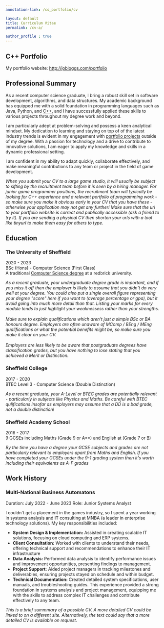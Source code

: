 ```yaml
---
annotation-link: /cs_portfolio/cv

layout: default
title: Curriculum Vitae
permalink: /cv-a/

author_profile : true
---
```


## C++ Portfolio
My portfolio website: <a href="https://sumo-digital-academy.github.io/cs_portfolio">http://jobloggs.com/portfolio</a>

## Professional Summary
As a recent computer science graduate, I bring a robust skill set in software development, algorithms, and data structures. My academic background has equipped me with a solid foundation in programming languages such as Java, Python, and <a href="https://sumo-digital-academy.github.io/cs_portfolio">C++</a>, and I have successfully applied these skills to various projects throughout my degree work and beyond. 

I am particularly adept at problem-solving and possess a keen analytical mindset. My dedication to learning and staying on top of of the latest industry trends is evident in my engagement with <a href="https://sumo-digital-academy.github.io/cs_portfolio">portfolio projects</a> outside of my degree. With a passion for technology and a drive to contribute to innovative solutions, I am eager to apply my knowledge and skills in a dynamic professional setting. 

I am confident in my ability to adapt quickly, collaborate effectively, and make meaningful contributions to any team or project in the field of game development.

<span class="annotate-highlight">
<i>When you submit your CV to a large game studio, it will usually be subject to sifting by the recruitment team before it is seen by a hiring manager. For junior game programmer positions, the recruitment team will typically be looking for C++ experience and a relevant portfolio of programming work - so make sure you make it obvious early in your CV that you have these - otherwise your application may not get any further! Make sure that the url to your portfolio website is correct and publically accessible (ask a friend to try it). If you are sending a physical CV then shorten your urls with a tool like tinyurl to make them easy for others to type.</i>
</span>

## Education
### The University of Sheffield
2020 - 2023  
BSc (Hons) - Computer Science (First Class)
<br>
A traditional <a href="https://sumo-digital-academy.github.io/cs_portfolio/course">Computer Science degree</a> at a redbrick university.  

<span class="annotate-highlight">
<i>As a recent graduate, your undergraduate degree grade is important, and if you miss it off then the employer is likely to assume that you didn't do very well at your degree. You could also put a single overall figure representing your degree "score" here if you want to (average percentage or gpa), but it avoid going into much more detail than that. Listing your marks for every module tends to just highlight your weaknessess rather than your strengths.</i>
<br>
<br>
<i>Make sure to explain qualifications which aren't just a simple BSc or BA honours degree. Employers are often unaware of MComp / BEng / MEng qualifications or what the potential benefits might be, so make sure you make it clear on your CV.</i>
<br>
<br>
<i>Employers are less likely to be aware that postgraduate degrees have classification grades, but you have nothing to lose stating that you achieved a Merit or Distinction.</i>
<br>
</span>

### Sheffield College
2017 - 2020  
BTEC Level 3 - Computer Science (Double Distinction)

<span class="annotate-highlight">
<i>As a recent graduate, your A-Level or BTEC grades are potentially relevant - particularly in subjects like Physics and Maths. Be careful with BTEC qulifications insofar as employers may assume that a DD is a bad grade, not a double distinction!</i>
</span>
<br>

### Sheffield Academy School
2016 - 2017  
9 GCSEs including Maths (Grade 9 or A**) and English at (Grade 7 or B)

<span class="annotate-highlight">
<i>By the time you have a degree your GCSE subjects and grades are not particularly relevant to employers apart from Maths and English. If you have completed your GCSEs under the 9-1 grading system then it's worth including their equivalents as A-F grades </i>
</span>
<br>

## Work History
### Multi-National Business Automatons
Duration: July 2022 - June 2023
Role: Junior Systems Analyst

I couldn't get a placement in the games industry, so I spent a year working in systems analysis and IT consulting at MNBA (a leader in enterprise technology solutions).
My key responsibilities included:
- **System Design & Implementation:** Assisted in creating scalable IT solutions, focusing on cloud computing and ERP systems.
- **Client Consultation:** Worked with clients to understand their needs, offering technical support and recommendations to enhance their IT infrastructure
- **Data Analysis:** Performed data analysis to identify performance issues and improvement opportunities, presenting findings to management.
- **Project Support:** Aided project managers in tracking milestones and deliverables, ensuring projects stayed on schedule and within budget.
- **Technical Documentation:** Created detailed system specifications, user manuals, and troubleshooting guides.
This experience provided a strong foundation in systems analysis and project management, equipping me with the skills to address complex IT challenges and contribute effectively to any team.

<div class="annotate-highlight">
<i>This is a brief summmary of a possible CV. A more detailed CV could be linked to on a different site. Alternatively, the text could say that a more detailed CV is available on request.</i>
</div>
